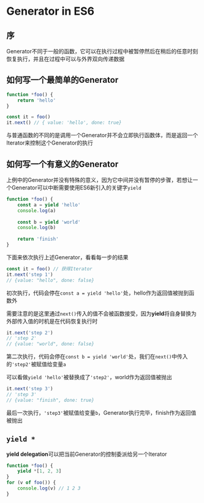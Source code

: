 # Generator in ES6
## 序
Generator不同于一般的函数，它可以在执行过程中被暂停然后在稍后的任意时刻恢复执行，并且在过程中可以与外界双向传递数据

## 如何写一个最简单的Generator
```js
function *foo() {
	return 'hello'
}

const it = foo()
it.next() // { value: 'hello', done: true}
```
与普通函数的不同的是调用一个Generator并不会立即执行函数体，而是返回一个Iterator来控制这个Generator的执行

## 如何写一个有意义的Generator
上例中的Generator并没有特殊的意义，因为它中间并没有暂停的步骤，若想让一个Generator可以中断需要使用ES6新引入的关键字`yield`
```js
function *foo() {
	const a = yield 'hello'
	console.log(a)
	
	const b = yield 'world'
	console.log(b)
	
	return 'finish'
}
```
下面来依次执行上述Generator，看看每一步的结果
```js
const it = foo() // 获得Iterator
it.next('step 1')
// {value: "hello", done: false}
```
初次执行，代码会停在`const a = yield 'hello'`处，hello作为返回值被抛到函数外

需要注意的是这里通过`next()`传入的值不会被函数接受，因为**yield**将自身替换为外部传入值的时机是在代码恢复执行时
```js
it.next('step 2')
// 'step 2'
// {value: "world", done: false}
```
第二次执行，代码会停在`const b = yield 'world'`处，我们在`next()`中传入的`'step2'`被赋值给变量`a`

可以看做`yield 'hello'`被替换成了`'step2'`，world作为返回值被抛出
```js
it.next('step 3')
// 'step 3'
// {value: "finish", done: true}
```
最后一次执行，`'step3'`被赋值给变量`b`，Generator执行完毕，finish作为返回值被抛出

## `yield *`
**yield delegation**可以把当前Generator的控制委派给另一个Iterator  
```js
function *foo() {
	yield *[1, 2, 3]
}
for (v of foo()) {
	console.log(v) // 1 2 3
}
```
